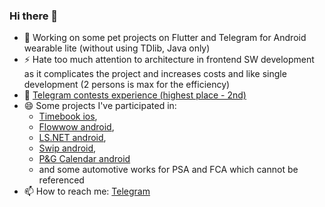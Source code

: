 ### Hi there 👋

- 🔭 Working on some pet projects on Flutter and Telegram for Android wearable lite (without using TDlib, Java only)
- ⚡ Hate too much attention to architecture in frontend SW development as it complicates the project and increases costs and like single development (2 persons is max for the efficiency)
- 🤘 [Telegram contests experience (highest place - 2nd)](https://contest.com/user/Fairy-Zebra)
- 😄 Some projects I've participated in: 
  - [Timebook ios](https://apps.apple.com/ru/app/timebook/id1561578302), 
  - [Flowwow android](https://play.google.com/store/apps/details?id=com.flowwow), 
  - [LS.NET android](https://play.google.com/store/apps/details?id=com.lsboutqiue.app), 
  - [Swip android](https://play.google.com/store/apps/details?id=com.it.swip), 
  - [P&G Calendar android](https://play.google.com/store/apps/details?id=com.pg.periodcalendar_40817_1617_cmg_0076) 
  - and some automotive works for PSA and FCA which cannot be referenced
- 📫 How to reach me: [Telegram](https://t.me/opiumfive)
